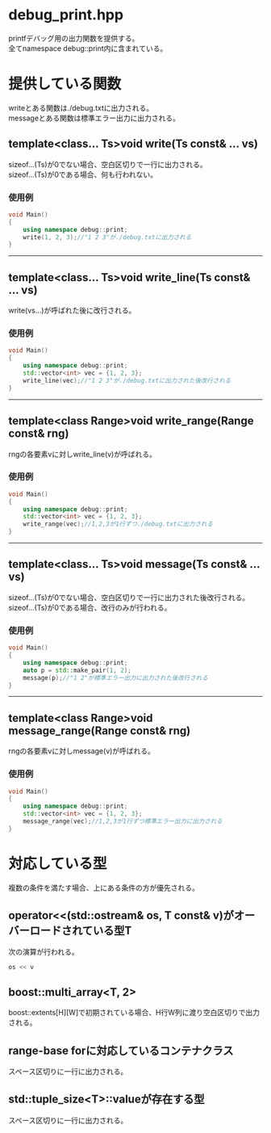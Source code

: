 # debug_print.hpp
printfデバッグ用の出力関数を提供する。  
全てnamespace debug::print内に含まれている。
# 提供している関数
writeとある関数は./debug.txtに出力される。  
messageとある関数は標準エラー出力に出力される。
## template\<class... Ts\>void write(Ts const& ... vs)
sizeof...(Ts)が0でない場合、空白区切りで一行に出力される。  
sizeof...(Ts)が0である場合、何も行われない。
### 使用例
```cpp
void Main()
{
    using namespace debug::print;
    write(1, 2, 3);//"1 2 3"が./debug.txtに出力される
}
```
---
## template\<class... Ts\>void write_line(Ts const& ... vs)
write(vs...)が呼ばれた後に改行される。
### 使用例
```cpp
void Main()
{
    using namespace debug::print;
    std::vector<int> vec = {1, 2, 3};
    write_line(vec);//"1 2 3"が./debug.txtに出力された後改行される
}
```
---
## template\<class Range\>void write_range(Range const& rng)
rngの各要素vに対しwrite_line(v)が呼ばれる。
### 使用例
```cpp
void Main()
{
    using namespace debug::print;
    std::vector<int> vec = {1, 2, 3};
    write_range(vec);//1,2,3が1行ずつ./debug.txtに出力される
}
```
---
## template\<class... Ts\>void message(Ts const& ... vs)
sizeof...(Ts)が0でない場合、空白区切りで一行に出力された後改行される。  
sizeof...(Ts)が0である場合、改行のみが行われる。
### 使用例
```cpp
void Main()
{
    using namespace debug::print;
    auto p = std::make_pair(1, 2);
    message(p);//"1 2"が標準エラー出力に出力された後改行される
}
```
---
## template\<class Range\>void message_range(Range const& rng)
rngの各要素vに対しmessage(v)が呼ばれる。
### 使用例
```cpp
void Main()
{
    using namespace debug::print;
    std::vector<int> vec = {1, 2, 3};
    message_range(vec);//1,2,3が1行ずつ標準エラー出力に出力される
}
```
# 対応している型
複数の条件を満たす場合、上にある条件の方が優先される。
## operator\<\<(std::ostream& os, T const& v)がオーバーロードされている型T
次の演算が行われる。
```cpp
os << v
```
## boost::multi_array\<T, 2\>
boost::extents\[H\]\[W\]で初期されている場合、H行W列に渡り空白区切りで出力される。
## range-base forに対応しているコンテナクラス
スペース区切りに一行に出力される。
## std::tuple_size\<T\>::valueが存在する型
スペース区切りに一行に出力される。
